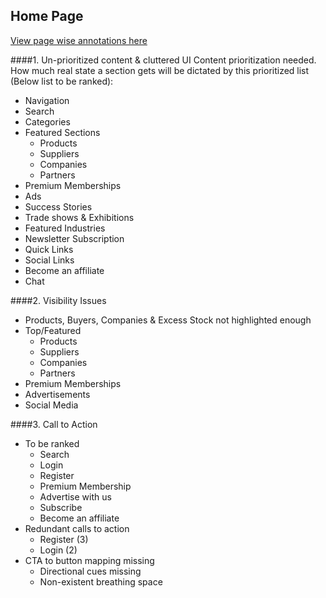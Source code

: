 ## Home Page

[View page wise annotations here](https://www.marqueed.com/collections/172406)
	
####1. Un-prioritized content & cluttered UI
Content prioritization needed. How much real state a section gets will be dictated by this prioritized list (Below list to be ranked):

- Navigation
- Search
- Categories
- Featured Sections
	- Products
	- Suppliers
	- Companies
	- Partners
- Premium Memberships
- Ads
- Success Stories
- Trade shows & Exhibitions
- Featured Industries
- Newsletter Subscription
- Quick Links
- Social Links
- Become an affiliate
- Chat

####2. Visibility Issues
- Products, Buyers, Companies & Excess Stock not highlighted enough
- Top/Featured 
	- Products
	- Suppliers
	- Companies
	- Partners
- Premium Memberships
- Advertisements
- Social Media

####3. Call to Action
- To be ranked
	- Search
	- Login
	- Register
	- Premium Membership
	- Advertise with us
	- Subscribe
	- Become an affiliate
- Redundant calls to action
	- Register (3)
	- Login (2)
- CTA to button mapping missing
	- Directional cues missing
	- Non-existent breathing space 
